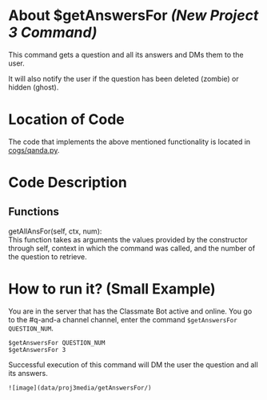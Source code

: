 # About $getAnswersFor _(New Project 3 Command)_
This command gets a question and all its answers and DMs them to the user.

It will also notify the user if the question has been deleted (zombie) or hidden (ghost). 

# Location of Code
The code that implements the above mentioned functionality is located in [cogs/qanda.py](https://github.com/CSC510-Group-25/ClassMateBot/blob/main/cogs/qanda.py).

# Code Description
## Functions
getAllAnsFor(self, ctx, num): <br>
This function takes as arguments the values provided by the constructor through self, context in which the command was called, and the number of the question to retrieve.

# How to run it? (Small Example)
You are in the server that has the Classmate Bot active and online. You go to
the #q-and-a channel channel, enter the command `$getAnswersFor QUESTION_NUM`.

```
$getAnswersFor QUESTION_NUM
$getAnswersFor 3
```
Successful execution of this command will DM the user the question and all its answers.

`![image](data/proj3media/getAnswersFor/)` 
